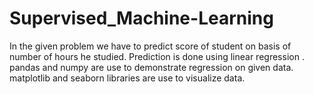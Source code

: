 # Supervised_Machine-Learning
In the given problem we have to predict score of student on basis of number of hours he studied.
Prediction is done using linear regression .
pandas and numpy are use to demonstrate regression on given data.
matplotlib and seaborn libraries are use to visualize data.
